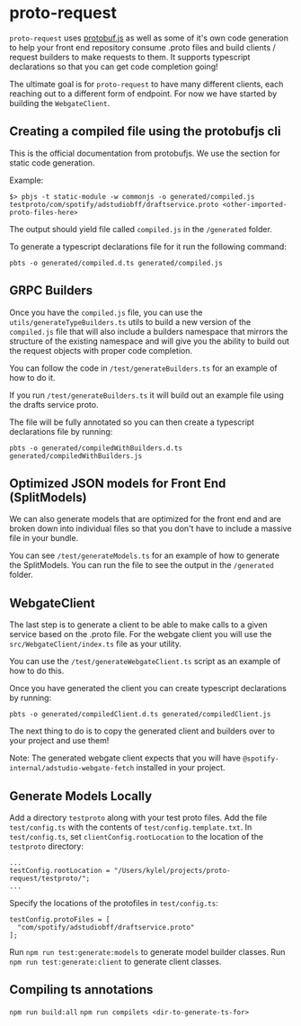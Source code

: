 # proto-request

`proto-request` uses [protobuf.js](https://github.com/protobufjs/protobuf.js) as well as some of it's own code generation to help your front end repository consume .proto files and build clients / request builders to make requests to them. It supports typescript declarations so that you can get code completion going!

The ultimate goal is for `proto-request` to have many different clients, each reaching out to a different form of endpoint. For now we have started by building the `WebgateClient`.

## Creating a compiled file using the protobufjs cli

This is the official documentation from protobufjs. We use the section for static code generation.

Example:

`$> pbjs -t static-module -w commonjs -o generated/compiled.js testproto/com/spotify/adstudiobff/draftservice.proto <other-imported-proto-files-here>`

The output should yield file called `compiled.js` in the `/generated` folder.

To generate a typescript declarations file for it run the following command:

`pbts -o generated/compiled.d.ts generated/compiled.js`

## GRPC Builders

Once you have the `compiled.js` file, you can use the `utils/generateTypeBuilders.ts` utils to build a new version of the `compiled.js` file that will also include a builders namespace that mirrors the structure of the existing namespace and will give you the ability to build out the request objects with proper code completion.

You can follow the code in `/test/generateBuilders.ts` for an example of how to do it.

If you run `/test/generateBuilders.ts` it will build out an example file using the drafts service proto.

The file will be fully annotated so you can then create a typescript declarations file by running:

`pbts -o generated/compiledWithBuilders.d.ts generated/compiledWithBuilders.js`

## Optimized JSON models for Front End (SplitModels)

We can also generate models that are optimized for the front end and are broken down into individual files so that you don't have to include a massive file in your bundle.

You can see `/test/generateModels.ts` for an example of how to generate the SplitModels. You can run the file to see the output in the `/generated` folder.

## WebgateClient

The last step is to generate a client to be able to make calls to a given service based on the .proto file. For the webgate client you will use the `src/WebgateClient/index.ts` file as your utility.

You can use the `/test/generateWebgateClient.ts` script as an example of how to do this.

Once you have generated the client you can create typescript declarations by running:

`pbts -o generated/compiledClient.d.ts generated/compiledClient.js`

The next thing to do is to copy the generated client and builders over to your project and use them!

Note: The generated webgate client expects that you will have `@spotify-internal/adstudio-webgate-fetch` installed in your project.

## Generate Models Locally

Add a directory `testproto` along with your test proto files. Add the file `test/config.ts` with the contents of `test/config.template.txt`. In `test/config.ts`, set `clientConfig.rootLocation` to the location of the `testproto` directory:

```
...
testConfig.rootLocation = "/Users/kylel/projects/proto-request/testproto/";
...
```

Specify the locations of the protofiles in `test/config.ts`:

```
testConfig.protoFiles = [
  "com/spotify/adstudiobff/draftservice.proto"
];
```

Run `npm run test:generate:models` to generate model builder classes.
Run `npm run test:generate:client` to generate client classes.

## Compiling ts annotations

`npm run build:all`
`npm run compilets <dir-to-generate-ts-for>`
